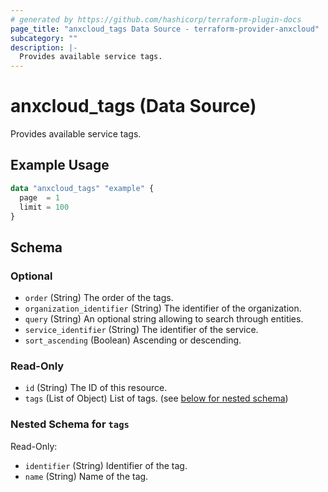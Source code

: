 ```yaml
---
# generated by https://github.com/hashicorp/terraform-plugin-docs
page_title: "anxcloud_tags Data Source - terraform-provider-anxcloud"
subcategory: ""
description: |-
  Provides available service tags.
---
```


# anxcloud_tags (Data Source)

Provides available service tags.

## Example Usage

```terraform
data "anxcloud_tags" "example" {
  page  = 1
  limit = 100
}
```

<!-- schema generated by tfplugindocs -->
## Schema

### Optional

- `order` (String) The order of the tags.
- `organization_identifier` (String) The identifier of the organization.
- `query` (String) An optional string allowing to search through entities.
- `service_identifier` (String) The identifier of the service.
- `sort_ascending` (Boolean) Ascending or descending.

### Read-Only

- `id` (String) The ID of this resource.
- `tags` (List of Object) List of tags. (see [below for nested schema](#nestedatt--tags))

<a id="nestedatt--tags"></a>
### Nested Schema for `tags`

Read-Only:

- `identifier` (String) Identifier of the tag.
- `name` (String) Name of the tag.


